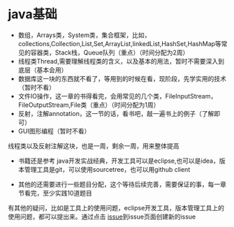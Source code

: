 # java基础
- 数组，Arrays类，System类，集合框架，比如，collections,Collection,List,Set,ArrayList,linkedList,HashSet,HashMap等常见的容器类，Stack栈，Queue队列（重点）（时间分配为2周）
- 线程类Thread,需要理解线程类的含义，以及基本的用法，暂时不需要深入到底层（基本会用）
- 数据库这一块的东西就不看了，等用到的时候在看，现阶段，先学实用的技术（暂时不看）
- 文件IO操作，这一章的书得看完，会用常见的几个类，FileInputStream，FileOutputStream,File类（重点）（时间分配为1周）
- 反射，注解annotation，这一节的话，看书吧，敲一遍书上的例子（了解即可）
- GUI图形编程（暂时不看）

线程类以及反射注解这块，也是一周，剩余一周，用来整体提高

- 书籍还是参考 java开发实战经典，开发工具可以是eclipse,也可以是idea，版本管理工具是git，可以使用sourcetree，也可以用github client

- 其他的还需要进行一些题目分配，这个等待后续完善，需要保证的事，每一章节看完，至少实践10道题目
 
有其他的疑问，比如是工具上的使用问题，eclipse开发工具，版本管理工具上的使用问题，都可以提出来。通过点击 [issue](https://github.com/xingstarx/LearnJava/issues)到issue页面创建新的issue
